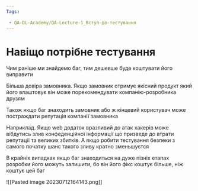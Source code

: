 ```yaml
---
Tags:
 
 - QA-DL-Academy/QA-Lecture-1_Вступ-до-тестування
---
```

# Навіщо потрібне тестування

Чим раніше ми знайдемо баг, тим дешевше буде коштувати його виправити

Більша довіра замовника. Якщо замовник отримує якісний продукт який його влаштовує він може порекомендувати компанію-розробника друзям

Також якщо баг знаходить замовник або ж кінцевий користувач може постраждати репутація компанії замовника

Наприклад. Якщо web додаток вразливий до атак хакерів може вібдутись злив конфеденційної інформації що призведе до втрати репутації та великих збитків. А якщо робити тестування безпеки з самого початку шанс такого зливу кратно зменьшуєтся


В крайніх випадках якщо баг знаходиться на дуже пізніх етапах розробки його можуть залишити, бо він його фікс коштує більше, ніж коштує цей баг


![[Pasted image 20230712164143.png]]